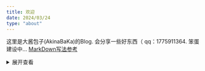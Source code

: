 ```yaml
---
title: 欢迎
date: 2024/03/24
type: "about"
---
```

这里是大酱包子(AkinaBaKa)的Blog.
会分享一些好东西（
qq：1775911364.
笨蛋建设中...
[MarkDown写法参考](https://theme-hope.vuejs.press/zh/cookbook/markdown/demo.html)
<details>
<summary>展开查看</summary>
<pre><code>
</code></pre>
</details>